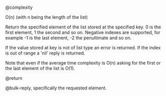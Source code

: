 @complexity

O(n) (with n being the length of the list)


Return the specified element of the list stored at the specified
key. 0 is the first element, 1 the second and so on. Negative indexes
are supported, for example -1 is the last element, -2 the penultimate
and so on.

If the value stored at key is not of list type an error is returned.
If the index is out of range a 'nil' reply is returned.

Note that even if the average time complexity is O(n) asking for
the first or the last element of the list is O(1).

@return

@bulk-reply, specifically the requested element.



[1]: /p/redis/wiki/ReplyTypes